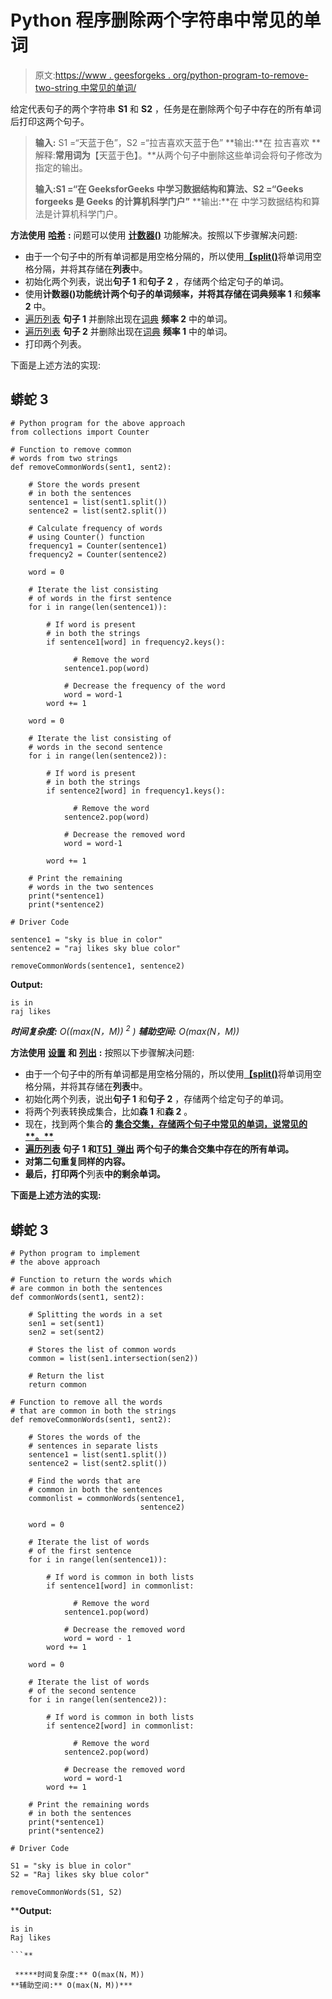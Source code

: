 # Python 程序删除两个字符串中常见的单词

> 原文:[https://www . geesforgeks . org/python-program-to-remove-two-string 中常见的单词/](https://www.geeksforgeeks.org/python-program-to-remove-words-that-are-common-in-two-strings/)

给定代表句子的两个字符串 **S1** 和 **S2** ，任务是在删除两个句子中存在的所有单词后打印这两个句子。

> **输入:** S1 =“天蓝于色”，S2 =“拉吉喜欢天蓝于色”
> **输出:**在
> 拉吉喜欢
> **解释:**常用词为**【天蓝于色】。**从两个句子中删除这些单词会将句子修改为指定的输出。
> 
> **输入:**S1 =**“**在 GeeksforGeeks 中学习数据结构和算法**、**S2 =**“**Geeks forgeeks 是 Geeks 的计算机科学门户**”**
> **输出:**在
> 中学习数据结构和算法是计算机科学门户。

**方法使用** [**哈希**](https://www.geeksforgeeks.org/hashing-data-structure/) **:** 问题可以使用 [**计数器()**](https://www.geeksforgeeks.org/python-counter-objects-elements/) 功能解决。按照以下步骤解决问题:

*   由于一个句子中的所有单词都是用空格分隔的，所以使用[**【split()**](https://www.geeksforgeeks.org/python-string-split/)将单词用空格分隔，并将其存储在**列表**中。
*   初始化两个列表，说出**句子 1** 和**句子 2** ，存储两个给定句子的单词。
*   使用**计数器()**功能统计两个句子的单词频率，并将其存储在词典**频率 1** 和**频率 2** 中。
*   [遍历列表](https://www.geeksforgeeks.org/iterate-over-a-list-in-python/) **句子 1** 并删除出现在[词典](https://www.geeksforgeeks.org/python-dictionary/) **频率 2** 中的单词。
*   [遍历列表](https://www.geeksforgeeks.org/iterate-over-a-list-in-python/) **句子 2** 并删除出现在[词典](https://www.geeksforgeeks.org/python-dictionary/) **频率 1** 中的单词。
*   打印两个列表。

下面是上述方法的实现:

## 蟒蛇 3

```
# Python program for the above approach
from collections import Counter

# Function to remove common
# words from two strings
def removeCommonWords(sent1, sent2):

    # Store the words present
    # in both the sentences
    sentence1 = list(sent1.split())
    sentence2 = list(sent2.split())

    # Calculate frequency of words
    # using Counter() function
    frequency1 = Counter(sentence1)
    frequency2 = Counter(sentence2)

    word = 0

    # Iterate the list consisting
    # of words in the first sentence 
    for i in range(len(sentence1)):

        # If word is present
        # in both the strings
        if sentence1[word] in frequency2.keys():

              # Remove the word
            sentence1.pop(word)

            # Decrease the frequency of the word
            word = word-1
        word += 1

    word = 0

    # Iterate the list consisting of
    # words in the second sentence 
    for i in range(len(sentence2)):

        # If word is present
        # in both the strings
        if sentence2[word] in frequency1.keys():

              # Remove the word
            sentence2.pop(word)

            # Decrease the removed word
            word = word-1

        word += 1

    # Print the remaining
    # words in the two sentences
    print(*sentence1)
    print(*sentence2)

# Driver Code

sentence1 = "sky is blue in color"
sentence2 = "raj likes sky blue color"

removeCommonWords(sentence1, sentence2)
```

**Output:**

```
is in
raj likes

```

 ***时间复杂度:** O((max(N，M)) <sup>2</sup> )
**辅助空间:** O(max(N，M))*

**方法使用** [**设置**](https://www.geeksforgeeks.org/python-sets/) **和** [**列出**](https://www.geeksforgeeks.org/python-list/) **:** 按照以下步骤解决问题:

*   由于一个句子中的所有单词都是用空格分隔的，所以使用[**【split()**](https://www.geeksforgeeks.org/python-string-split/)将单词用空格分隔，并将其存储在**列表**中。
*   初始化两个列表，说出**句子 1** 和**句子 2** ，存储两个给定句子的单词。
*   将两个列表转换成集合，比如**森 1** 和**森 2** 。
*   现在，找到两个集合**的 [**集合交集，存储两个句子中常见的单词，说**常见的**。**](https://www.geeksforgeeks.org/intersection-function-python/)**
*   **[遍历列表](https://www.geeksforgeeks.org/iterate-over-a-list-in-python/) **句子 1** 和[T5】弹出](https://www.geeksforgeeks.org/python-list-pop/) 两个句子的集合交集中存在的所有单词。**
*   **对第二句重复同样的内容。**
*   **最后，打印两个**列表**中的剩余单词。**

**下面是上述方法的实现:**

## **蟒蛇 3**

```
# Python program to implement
# the above approach

# Function to return the words which
# are common in both the sentences
def commonWords(sent1, sent2):

    # Splitting the words in a set
    sen1 = set(sent1)
    sen2 = set(sent2)

    # Stores the list of common words
    common = list(sen1.intersection(sen2))

    # Return the list
    return common

# Function to remove all the words
# that are common in both the strings
def removeCommonWords(sent1, sent2):

    # Stores the words of the
    # sentences in separate lists
    sentence1 = list(sent1.split())
    sentence2 = list(sent2.split())

    # Find the words that are
    # common in both the sentences
    commonlist = commonWords(sentence1, 
                             sentence2)

    word = 0

    # Iterate the list of words
    # of the first sentence
    for i in range(len(sentence1)):

        # If word is common in both lists
        if sentence1[word] in commonlist:

              # Remove the word
            sentence1.pop(word)

            # Decrease the removed word
            word = word - 1
        word += 1

    word = 0

    # Iterate the list of words
    # of the second sentence
    for i in range(len(sentence2)):

        # If word is common in both lists
        if sentence2[word] in commonlist:

              # Remove the word
            sentence2.pop(word)

            # Decrease the removed word
            word = word-1
        word += 1

    # Print the remaining words
    # in both the sentences
    print(*sentence1)
    print(*sentence2)

# Driver Code

S1 = "sky is blue in color"
S2 = "Raj likes sky blue color"

removeCommonWords(S1, S2)
```

****Output:**

```
is in
Raj likes

```** 

 *****时间复杂度:** O(max(N，M))
**辅助空间:** O(max(N，M))***